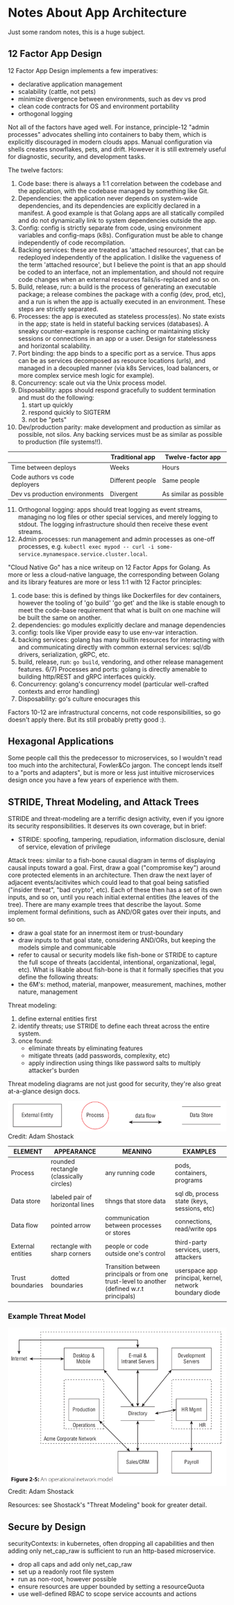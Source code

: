 # Notes About App Architecture

Just some random notes, this is a huge subject.


## 12 Factor App Design

12 Factor App Design implements a few imperatives:
* declarative application management
* scalability (cattle, not pets)
* minimize divergence between environments, such as dev vs prod
* clean code contracts for OS and environment portability
* orthogonal logging

Not all of the factors have aged well. For instance, principle-12 "admin processes" advocates shelling into containers to baby them, which is explicitly discouraged in modern clouds apps. Manual configuration via shells creates snowflakes, pets, and drift. However it is still extremely useful for diagnostic, security, and development tasks.


The twelve factors:
1) Code base: there is always a 1:1 correlation between the codebase and the application, with the codebase managed by something like Git.
2) Dependencies: the application never depends on system-wide dependencies, and its dependencies are explicitly declared in a manifest. A good example is that Golang apps are all statically compiled and do not dynamically link to system dependencies outside the app.
3) Config: config is strictly separate from code, using environment variables and config-maps (k8s). Configuration must be able to change independently of code recompilation.
4) Backing services: these are treated as 'attached resources', that can be redeployed independently of the application. I dislike the vagueness of the term 'attached resource', but I believe the point is that an app should be coded to an interface, not an implementation, and should not require code changes when an external resources fails/is-replaced and so on.
5) Build, release, run: a build is the process of generating an executable package; a release combines the package with a config (dev, prod, etc), and a run is when the app is actually executed in an environment. These steps are strictly separated.
6) Processes: the app is executed as stateless process(es). No state exists in the app; state is held in stateful backing services (databases). A sneaky counter-example is response caching or maintaining sticky sessions or connections in an app or a user. Design for statelessness and horizontal scalability.
7) Port binding: the app binds to a specific port as a service. Thus apps can be as services decomposed as resource locations (urls), and managed in a decoupled manner (via k8s Services, load balancers, or more complex service mesh logic for example).
8) Concurrency: scale out via the Unix process model.
9) Disposability: apps should respond gracefully to suddent termination and must do the following:
    1) start up quickly
    2) respond quickly to SIGTERM
    3) not be "pets"
10) Dev/production parity: make development and production as similar as possible, not silos. Any backing services must be as similar as possible to production (file systems!!).

| | Traditional app | Twelve-factor app |
| --- | --- | --- |
| Time between deploys | Weeks | Hours |
| Code authors vs code deployers | Different people | Same people |
| Dev vs production environments | Divergent | As similar as possible |
11) Orthogonal logging: apps should treat logging as event streams, managing no log files or other special services, and merely logging to stdout. The logging infrastructure should then receive these event streams.
12) Admin processes: run management and admin processes as one-off processes, e.g. `kubectl exec mypod -- curl -i some-service.mynamespace.service.cluster.local`.

"Cloud Native Go" has a nice writeup on 12 Factor Apps for Golang. As more or less a cloud-native language, the corresponding between Golang and its library features are more or less 1:1 with 12 Factor principles:
1) code base: this is defined by things like Dockerfiles for dev containers, however the tooling of 'go build' 'go get' and the like is stable enough to meet the code-base requirement that what is built on one machine will be built the same on another.
2) dependencies: go modules explicitly declare and manage dependencies 
3) config: tools like Viper provide easy to use env-var interaction.
4) backing services: golang has many builtin resources for interacting with and communicating directly with common external services: sql/db drivers, serialization, gRPC, etc.
5) build, release, run: `go build`, vendoring, and other release management features.
6/7) Processes and ports: golang is directly amenable to building http/REST and gRPC interfaces quickly.
8) Concurrency: golang's concurrency model (particular well-crafted contexts and error handling)
9) Disposability: go's culture enocurages this

Factors 10-12 are infrastructural concerns, not code responsibilities, so go doesn't apply there. But its still probably pretty good :).


## Hexagonal Applications

Some people call this the predecessor to microservices, so I wouldn't read too much into the architectural, Fowler&Co jargon. The concept lends itself to a "ports and adapters", but is more or less just intuitive microservices design once you have a few years of experience with them.

## STRIDE, Threat Modeling, and Attack Trees

STRIDE and threat-modeling are a terrific design activity, even if you ignore its security responsibilities.
It deserves its own coverage, but in brief:
* STRIDE: spoofing, tampering, repudiation, information disclosure, denial of service, elevation of privilege

Attack trees: similar to a fish-bone causal diagram in terms of displaying causal inputs toward a goal. First,
draw a goal ("compromise key") around core protected elements in an architecture. Then draw the next layer of
adjacent events/acitivites which could lead to that goal being satisfied ("insider threat", "bad crypto", etc).
Each of these then has a set of its own inputs, and so on, until you reach initial external entities (the leaves of the tree). There are many example trees that describe the layout. Some implement formal definitions, such
as AND/OR gates over their inputs, and so on. 
* draw a goal state for an innermost item or trust-boundary
* draw inputs to that goal state, considering AND/ORs, but keeping the models simple and communicable
* refer to causal or security models like fish-bone or STRIDE to capture the full scope of threats (accidental, intentional, organizational, legal, etc).
What is likable about fish-bone is that it formally specifies that you define the following threats:
* the 6M's: method, material, manpower, measurement, machines, mother nature, management

Threat modeling:
1) define external entities first
2) identify threats; use STRIDE to define each threat across the entire system.
3) once found:
    * eliminate threats by eliminating features
    * mitigate threats (add passwords, complexity, etc)
    * apply indirection using things like password salts to multiply attacker's burden

Threat modeling diagrams are not just good for security, they're also great at-a-glance design docs.

![symbols](./threat_model_symbols.png)
Credit: Adam Shostack

| ELEMENT | APPEARANCE | MEANING | EXAMPLES |
|---|---|---|---|
| Process | rounded rectangle (classically circles) | any running code | pods, containers, programs |
| Data store | labeled pair of horizontal lines | tihngs that store data | sql db, process state (keys, sessions, etc) |
| Data flow | pointed arrow | communication between processes or stores | connections, read/write ops |
| External entities | rectangle with sharp corners | people or code outside one's control | third-party services, users, attackers |
| Trust boundaries | dotted boundaries | Transition between principals or from one trust-level to another (defined w.r.t principals) | userspace app principal, kernel, network boundary diode |

### Example Threat Model
![example threat model](./example_threat_model.png)
Credit: Adam Shostack

Resources: see Shostack's "Threat Modeling" book for greater detail.

## Secure by Design

securityContexts: in kubernetes, often dropping all capabilities and then adding only net_cap_raw
is sufficient to run an http-based microservice. 
* drop all caps and add only net_cap_raw
* set up a readonly root file system
* run as non-root, however possible
* ensure resources are upper bounded by setting a resourceQuota
* use well-defined RBAC to scope service accounts and actions
